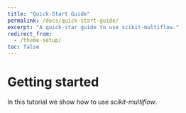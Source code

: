 ```yaml
---
title: "Quick-Start Guide"
permalink: /docs/quick-start-guide/
excerpt: "A quick-star guide to use scikit-multiflow."
redirect_from:
  - /theme-setup/
toc: false
---
```

# Getting started

In this tutorial we show how to use *scikit-multiflow*.
